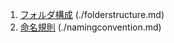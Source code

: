 1. [フォルダ構成](./folderstructure.md) (./folderstructure.md)
2. [命名規則](./namingconvention.md) (./namingconvention.md)
